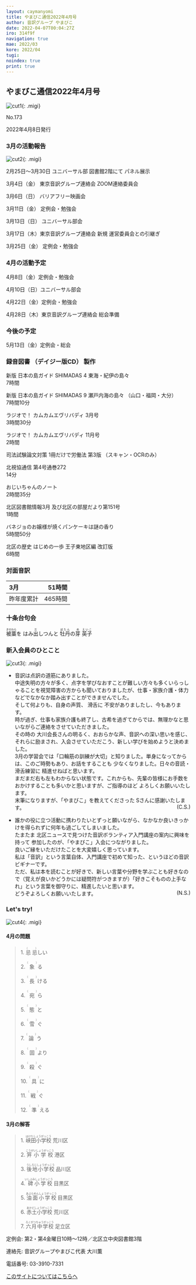 ```yaml
---
layout: caymanyomi
title: やまびこ通信2022年4月号
author: 音訳グループ やまびこ
date: 2022-04-07T00:04:27Z
iro: 314f9f
navigation: true
mae: 2022/03
kore: 2022/04
tugi: 
noindex: true
print: true
---
```



## <span data-dur="4.016" data-begin="4.600" id="xmri_0002" markdown="1"> やまびこ通信2022年4月号</span>

![cut1](media/04/cut1.png){: .migi}

<span data-dur="2.549" data-begin="8.616" id="xmri_0003" markdown="1">No.173</span>

<span data-dur="5.402" data-begin="11.165" id="xmri_0004" markdown="1">2022年4月8日発行</span>

### <span data-dur="3.437" data-begin="21.841" id="xmri_0007" markdown="1"> 3月の活動報告</span>

![cut2](media/04/cut2.png){: .migi}

<span data-dur="7.398" data-begin="27.128" id="xmri_0009" markdown="1">2月25日～3月30日 ユニバーサル部 図書館2階にて パネル展示</span>

<span data-dur="2.069" data-begin="34.526" id="xmri_000A" markdown="1">3月4日（金）</span> <span data-dur="4.893" data-begin="36.595" id="xmri_000B" markdown="1">東京音訳グループ連絡会 ZOOM連絡委員会</span>

<span data-dur="2.075" data-begin="41.488" id="xmri_000C" markdown="1">3月6日（日）</span> <span data-dur="2.656" data-begin="43.563" id="xmri_000D" markdown="1">バリアフリー映画会</span>

<span data-dur="2.471" data-begin="46.219" id="xmri_000E" markdown="1">3月11日（金）</span> <span data-dur="2.986" data-begin="48.690" id="xmri_000F" markdown="1">定例会・勉強会</span>

<span data-dur="2.495" data-begin="51.676" id="xmri_0010" markdown="1">3月13日（日）</span> <span data-dur="2.504" data-begin="54.171" id="xmri_0011" markdown="1">ユニバーサル部会</span>

<span data-dur="2.508" data-begin="56.675" id="xmri_0012" markdown="1">3月17日（木）</span><span data-dur="5.825" data-begin="59.183" id="xmri_0013" markdown="1">東京音訳グループ連絡会 新規 運営委員会との引継ぎ</span>

<span data-dur="2.457" data-begin="65.008" id="xmri_0014" markdown="1">3月25日（金）</span> <span data-dur="4.386" data-begin="67.465" id="xmri_0015" markdown="1">定例会・勉強会</span>

### <span data-dur="3.205" data-begin="71.851" id="xmri_0016" markdown="1"> 4月の活動予定</span>

<span data-dur="1.978" data-begin="75.056" id="xmri_0017" markdown="1">4月8日（金）</span><span data-dur="2.986" data-begin="77.034" id="xmri_0018" markdown="1">定例会・勉強会</span>

<span data-dur="2.019" data-begin="80.020" id="xmri_0019" markdown="1">4月10日（日）</span><span data-dur="2.503" data-begin="82.039" id="xmri_001A" markdown="1">ユニバーサル部会</span>

<span data-dur="2.355" data-begin="84.542" id="xmri_001B" markdown="1">4月22日（金）</span><span data-dur="2.986" data-begin="86.897" id="xmri_001C" markdown="1">定例会・勉強会</span>

<span data-dur="2.536" data-begin="89.883" id="xmri_001D" markdown="1">4月28日（木）</span><span data-dur="5.838" data-begin="92.419" id="xmri_001E" markdown="1">東京音訳グループ連絡会 総会準備</span>

### <span data-dur="2.630" data-begin="98.257" id="xmri_001F" markdown="1"> 今後の予定</span>

<span data-dur="2.318" data-begin="100.887" id="xmri_0020" markdown="1">5月13日（金）</span><span data-dur="4.177" data-begin="103.205" id="xmri_0021" markdown="1">定例会・総会</span>

### <span data-dur="4.728" data-begin="107.382" id="xmri_0022" markdown="1"> 録音図書<span class="infty_silent"> （</span>デイジー版CD<span class="infty_silent">） </span>製作</span>

<span data-dur="5.987" data-begin="114.366" id="xmri_0024" markdown="1">新版 日本の島ガイド SHIMADAS 4 東海・紀伊の島々</span>  
<span data-dur="1.691" data-begin="120.353" id="xmri_0025" markdown="1">7時間</span>

<span data-dur="7.773" data-begin="122.044" id="xmri_0026" markdown="1">新版 日本の島ガイド SHIMADAS 9 瀬戸内海の島々 <span class="infty_silent">（</span>山口・福岡・大分</span><span class="infty_silent">）</span>  
<span data-dur="2.148" data-begin="129.817" id="xmri_0027" markdown="1">7時間10分</span>

<span data-dur="3.382" data-begin="131.965" id="xmri_0028" markdown="1">ラジオで<span class="infty_silent">！</span> カムカムエヴリバディ 3月号</span>  
<span data-dur="2.409" data-begin="135.347" id="xmri_0029" markdown="1">3時間30分</span>

<span data-dur="3.593" data-begin="137.756" id="xmri_002A" markdown="1">ラジオで<span class="infty_silent">！</span> カムカムエヴリバディ 11月号</span>  
<span data-dur="1.550" data-begin="141.349" id="xmri_002B" markdown="1">2時間</span>

<span data-dur="7.617" data-begin="142.899" id="xmri_002C" markdown="1">司法試験論文対策 1冊だけで労働法 第3版 <span class="infty_silent">（</span>スキャン・OCRのみ</span><span class="infty_silent">）</span>

<span data-dur="4.190" data-begin="150.516" id="xmri_002D" markdown="1">北視協通信 第4号通巻272</span>  
<span data-dur="1.761" data-begin="154.706" id="xmri_002E" markdown="1">14分</span>

<span data-dur="1.675" data-begin="156.467" id="xmri_002F" markdown="1">おじいちゃんのノート</span>  
<span data-dur="2.413" data-begin="158.142" id="xmri_0030" markdown="1">2時間35分</span>

<span data-dur="6.064" data-begin="160.555" id="xmri_0031" markdown="1">北区図書館情報3月 及び北区の部屋だより第151号</span>  
<span data-dur="1.667" data-begin="166.619" id="xmri_0032" markdown="1">1時間</span>

<span data-dur="3.765" data-begin="168.286" id="xmri_0033" markdown="1">バネジョのお嬢様が焼くパンケーキは謎の香り</span>  
<span data-dur="2.179" data-begin="172.051" id="xmri_0034" markdown="1">5時間50分</span>

<span data-dur="4.668" data-begin="174.230" id="xmri_0035" markdown="1">北区の歴史 はじめの一歩 王子東地区編 改訂版</span>  
<span data-dur="3.439" data-begin="178.898" id="xmri_0036" markdown="1">6時間</span>

### <span data-dur="2.666" data-begin="182.337" id="xmri_0037" markdown="1"> 対面音訳</span>

<span data-dur="1.181" data-begin="185.003" id="xmri_0038" markdown="1">3月</span>|<span data-dur="2.448" data-begin="186.184" id="xmri_0039" markdown="1">51時間</span>
|:---|---:|
<span data-dur="1.687" data-begin="188.632" id="xmri_003A" markdown="1">昨年度累計</span>|<span data-dur="4.281" data-begin="190.319" id="xmri_003B" markdown="1">465時間</span>

### <span data-dur="2.767" data-begin="194.600" id="xmri_003C" markdown="1"> 十条台句会</span>

<span data-dur="8.249" data-begin="197.367" id="xmri_003D" markdown="1"><ruby>被藁<rp>(</rp><rt>きせわら</rt><rp>)</rp></ruby>を はみ<ruby>出<rp>(</rp><rt>だ</rt><rp>)</rp></ruby>しつんと <ruby>牡丹<rp>(</rp><rt>ぼたん</rt><rp>)</rp></ruby>の<ruby>芽<rp>(</rp><rt>め</rt><rp>)</rp></ruby>
<span class="haigo" data-dur="3.257" data-begin="205.616" id="xmri_003E" markdown="1"><ruby>英子<rp>(</rp><rt>えいこ</rt><rp>)</rp></ruby></span>

### <span data-dur="3.305" data-begin="208.873" id="xmri_003F" markdown="1"> 新入会員のひとこと</span>

![cut3](media/04/cut3.png){: .migi}

- <span data-dur="4.636" data-begin="214.028" id="xmri_0041" markdown="1">音訳は点訳の道筋にありました。</span>  
<span data-dur="2.506" data-begin="218.664" id="xmri_0042" markdown="1">中途失明の方々が多く、</span><span data-dur="8.069" data-begin="221.170" id="xmri_0043" markdown="1">点字を学びなおすことが難しい方々も多くいらっしゃることを視覚障害の方からも聞いておりましたが、</span><span data-dur="6.750" data-begin="229.239" id="xmri_0044" markdown="1">仕事・家族介護・体力などでなかなか踏み出すことができませんでした。</span>  
<span data-dur="1.604" data-begin="235.989" id="xmri_0045" markdown="1">そして何よりも、</span><span data-dur="4.357" data-begin="237.593" id="xmri_0046" markdown="1">自身の声質<span class="infty_silent">、</span> 滑舌に 不安がありましたし、</span><span data-dur="2.734" data-begin="241.950" id="xmri_0047" markdown="1">今もあります。</span>  
<span data-dur="1.214" data-begin="244.684" id="xmri_0048" markdown="1">時が過ぎ、</span><span data-dur="2.632" data-begin="245.898" id="xmri_0049" markdown="1">仕事も家族介護も終了し、</span><span data-dur="3.026" data-begin="248.530" id="xmri_004A" markdown="1">古希を過ぎてからでは<span class="infty_silent">、</span>無理かなと思いながら</span><span data-dur="3.806" data-begin="251.556" id="xmri_004B" markdown="1">ご連絡をさせていただきました。</span>  
<span data-dur="2.766" data-begin="255.362" id="xmri_004C" markdown="1">その時の 大川会長さんの</span><span data-dur="1.890" data-begin="258.128" id="xmri_004D" markdown="1">明るく<span class="infty_silent">、</span>おおらかな声、</span><span data-dur="2.450" data-begin="260.018" id="xmri_004E" markdown="1">音訳への深い思いを感じ、</span><span data-dur="1.693" data-begin="262.468" id="xmri_004F" markdown="1">それらに励まされ、</span><span data-dur="2.032" data-begin="264.161" id="xmri_0050" markdown="1">入会させていただこう、</span><span data-dur="4.223" data-begin="266.193" id="xmri_0051" markdown="1">新しい学びを始めようと決めました。</span>  
<span data-dur="2.193" data-begin="270.416" id="xmri_0052" markdown="1">3月の学習会では</span><span data-dur="2.406" data-begin="272.609" id="xmri_0053" markdown="1">「口輪筋の訓練が大切」</span><span data-dur="2.045" data-begin="275.015" id="xmri_0054" markdown="1">と知りました。</span><span data-dur="1.824" data-begin="277.060" id="xmri_0055" markdown="1">単身になってからは、</span><span data-dur="1.678" data-begin="278.884" id="xmri_0056" markdown="1">このご時勢もあり、</span><span data-dur="3.893" data-begin="280.562" id="xmri_0057" markdown="1">お話をすることも 少なくなりました。</span><span data-dur="5.902" data-begin="284.455" id="xmri_0058" markdown="1">日々の音読・滑舌練習に 精進せねばと思います。</span>  
<span data-dur="4.406" data-begin="290.357" id="xmri_0059" markdown="1">まだまだ右も左もわからない状態です。</span><span data-dur="1.178" data-begin="294.763" id="xmri_005A" markdown="1">これからも、</span><span data-dur="4.758" data-begin="295.941" id="xmri_005B" markdown="1">先輩の皆様にお手数をおかけすることも多いかと思いますが、</span><span data-dur="4.526" data-begin="300.699" id="xmri_005C" markdown="1">ご指導のほど よろしくお願いいたします。</span>  
<span data-dur="1.793" data-begin="305.225" id="xmri_005D" markdown="1">末筆になりますが、</span><span data-dur="5.617" data-begin="307.018" id="xmri_005E" markdown="1">「やまびこ<span class="infty_silent">」</span>を教えてくださった Sさんに感謝いたします。</span><span  style="float: right;" data-dur="3.028" data-begin="312.635" id="xmri_005F" markdown="1">(C.S.)</span>

- <span data-dur="4.541" data-begin="315.663" id="xmri_0060" markdown="1">誰かの役に立つ活動に携わりたいとずっと願いながら、</span><span data-dur="6.227" data-begin="320.204" id="xmri_0061" markdown="1">なかなか良いきっかけを得られずに何年も過ごしてしまいました。</span>  
<span data-dur="7.457" data-begin="326.431" id="xmri_0062" markdown="1">たまたま 北区ニュースで見つけた音訳ボランティア入門講座の案内に興味を持って 参加したのが、</span><span data-dur="4.074" data-begin="333.888" id="xmri_0063" markdown="1">「やまびこ<span class="infty_silent">」</span>入会につながりました。</span>  
<span data-dur="5.623" data-begin="337.962" id="xmri_0064" markdown="1">良いご縁をいただけたことを大変嬉しく思っています。</span>  
<span data-dur="1.073" data-begin="343.585" id="xmri_0065" markdown="1">私は</span><span data-dur="2.301" data-begin="344.658" id="xmri_0066" markdown="1">「音訳<span class="infty_silent">」</span>という言葉自体、</span><span data-dur="3.331" data-begin="346.959" id="xmri_0067" markdown="1">入門講座で初めて知った<span class="infty_silent">、</span>というほどの</span><span data-dur="3.037" data-begin="350.290" id="xmri_0068" markdown="1">音訳ビギナーです。</span>  
<span data-dur=".767" data-begin="353.327" id="xmri_0069" markdown="1">ただ、</span><span data-dur="2.855" data-begin="354.094" id="xmri_006A" markdown="1">私は本を読むことが好きで、</span><span data-dur="3.417" data-begin="356.949" id="xmri_006B" markdown="1">新しい言葉や分野を学ぶことも好きなので</span><span data-dur="3.470" data-begin="360.366" id="xmri_006C" markdown="1">（覚えが良いかどうかには疑問符がつきますが）</span><span data-dur="3.886" data-begin="363.836" id="xmri_006D" markdown="1">「好きこそものの上手なれ<span class="infty_silent">」</span>という言葉を御守りに、</span><span data-dur="3.424" data-begin="367.722" id="xmri_006E" markdown="1">精進したいと思います。</span>  
<span data-dur="3.772" data-begin="371.146" id="xmri_006F" markdown="1">どうぞよろしくお願いいたします。</span><span  style="float: right;" data-dur="3.687" data-begin="374.918" id="xmri_0070" markdown="1">(N.S.)</span>


### <span data-dur=".500" data-begin="378.605" id="xmri_0071" markdown="1"></span> <span data-dur="2.339" data-begin="379.105" id="xmri_0072" markdown="1">Let's try!</span>

![cut4](media/04/cut4.png){: .migi}

#### <span data-dur="2.841" data-begin="383.295" id="xmri_0074" markdown="1">4月の問題</span>

<blockquote markdown="1">

<span class="infty_silent">1. <ruby>忌忌<rp>(</rp><rt>（　　　）</rt><rp>)</rp></ruby>しい</span>

<span class="infty_silent">2. <ruby>象<rp>(</rp><rt>（　　　）</rt><rp>)</rp></ruby>る</span>

<span class="infty_silent">3. <ruby>長<rp>(</rp><rt>（　　　）</rt><rp>)</rp></ruby>ける</span>

<span class="infty_silent">4. <ruby>宛<rp>(</rp><rt>（　　　）</rt><rp>)</rp></ruby>ら</span>

<span class="infty_silent">5. <ruby>態<rp>(</rp><rt>（　　　）</rt><rp>)</rp></ruby>と</span>

<span class="infty_silent">6. <ruby>雪<rp>(</rp><rt>（　　　）</rt><rp>)</rp></ruby>ぐ</span>

<span class="infty_silent">7. <ruby>論<rp>(</rp><rt>（　　　）</rt><rp>)</rp></ruby>う</span>

<span class="infty_silent">8. <ruby>固<rp>(</rp><rt>（　　　）</rt><rp>)</rp></ruby>より</span>

<span class="infty_silent">9. <ruby>殺<rp>(</rp><rt>（　　　）</rt><rp>)</rp></ruby>ぐ</span>

<span class="infty_silent">10. <ruby>具<rp>(</rp><rt>（　　　）</rt><rp>)</rp></ruby>に</span>

<span class="infty_silent">11. <ruby>戦<rp>(</rp><rt>（　　　）</rt><rp>)</rp></ruby>ぐ</span>

<span class="infty_silent">12. <ruby>準<rp>(</rp><rt>（　　　）</rt><rp>)</rp></ruby>える</span>

</blockquote>

#### <span data-dur="2.959" data-begin="390.661" id="xmri_0076" markdown="1"> 3月の解答</span>

<blockquote markdown="1">

<span data-dur=".816" data-begin="393.620" id="xmri_0077" markdown="1">1.</span> <span data-dur="2.945" data-begin="394.436" id="xmri_0078" markdown="1"><ruby>峡田小学校<rp>(</rp><rt>はけたしょうがっこう</rt><rp>)</rp></ruby> 荒川区</span>

<span data-dur=".704" data-begin="397.381" id="xmri_0079" markdown="1">2.</span> <span data-dur="2.863" data-begin="398.085" id="xmri_007A" markdown="1"><ruby>笄小学校<rp>(</rp><rt>こうがいしょうがっこう</rt><rp>)</rp></ruby> 港区</span>

<span data-dur=".871" data-begin="400.948" id="xmri_007B" markdown="1">3.</span> <span data-dur="3.089" data-begin="401.819" id="xmri_007C" markdown="1"><ruby>後地小学校<rp>(</rp><rt>うしろじしょうがっこう</rt><rp>)</rp></ruby> 品川区</span>

<span data-dur=".797" data-begin="404.908" id="xmri_007D" markdown="1">4.</span><span data-dur="2.921" data-begin="405.705" id="xmri_007E" markdown="1"><ruby> 碑小学校<rp>(</rp><rt>いしぶみしょうがっこう</rt><rp>)</rp></ruby> 目黒区</span>

<span data-dur=".715" data-begin="408.626" id="xmri_007F" markdown="1">5.</span> <span data-dur="3.029" data-begin="409.341" id="xmri_0080" markdown="1"><ruby>油面小学校<rp>(</rp><rt>あぶらめんしょうがっこう</rt><rp>)</rp></ruby> 目黒区</span>

<span data-dur=".859" data-begin="412.370" id="xmri_0081" markdown="1">6.</span> <span data-dur="2.917" data-begin="413.229" id="xmri_0082" markdown="1"><ruby>赤土小学校<rp>(</rp><rt>あかどしょうがっこう</rt><rp>)</rp></ruby> 荒川区</span>

<span data-dur=".828" data-begin="416.146" id="xmri_0083" markdown="1">7.</span> <span data-dur="3.015" data-begin="416.974" id="xmri_0084" markdown="1"><ruby>六月中学校<rp>(</rp><rt>ろくがつちゅうがっこう</rt><rp>)</rp></ruby> 足立区</span>

</blockquote>

<span data-dur="1.205" data-begin="419.989" id="xmri_0085" markdown="1">定例会:</span> <span data-dur="3.237" data-begin="421.194" id="xmri_0086" markdown="1">第2・第4金曜日10時～12時</span><span data-dur="3.048" data-begin="424.431" id="xmri_0087" markdown="1">／北区立中央図書館3階</span>

<span data-dur="1.318" data-begin="427.479" id="xmri_0088" markdown="1">連絡先:</span> <span data-dur="3.965" data-begin="428.797" id="xmri_0089" markdown="1">音訳グループやまびこ代表 大川薫</span>

<span data-dur="1.410" data-begin="432.762" id="xmri_008A" markdown="1">電話番号:</span> <span data-dur="4.305" data-begin="434.172" id="xmri_008B" markdown="1">03-3910-7331</span>

<a href="mailto:ymbk2016ml@gmail.com?Subject=やまびこウェブサイトについて" data-dur="5.929" data-begin="438.477" id="xmri_008C" markdown="1">このサイトについてはこちらへ</a>


